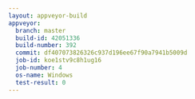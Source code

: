```yaml
---
layout: appveyor-build
appveyor:
  branch: master
  build-id: 42051336
  build-number: 392
  commit: df407073826326c937d196ee67f90a7941b5009d
  job-id: koe1stv9c8h1ug16
  job-number: 4
  os-name: Windows
  test-result: 0
---
```

